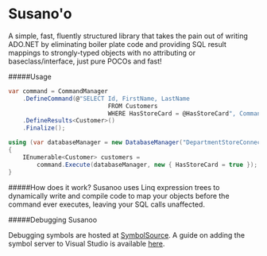 Susano'o
====
A simple, fast, fluently structured library that takes the pain out of writing ADO.NET by eliminating boiler plate code and providing SQL result mappings to strongly-typed objects with no attributing or baseclass/interface, just pure POCOs and fast! 

#####Usage
```csharp
var command = CommandManager
    .DefineCommand(@"SELECT Id, FirstName, LastName 
                            FROM Customers
                            WHERE HasStoreCard = @HasStoreCard", CommandType.Text)
    .DefineResults<Customer>()
    .Finalize();

using (var databaseManager = new DatabaseManager("DepartmentStoreConnectionString"))
{
    IEnumerable<Customer> customers =
        command.Execute(databaseManager, new { HasStoreCard = true });
}
```

#####How does it work?
Susanoo uses Linq expression trees to dynamically write and compile code to map your objects before the command ever executes, leaving your SQL calls unaffected.

#####Debugging Susanoo

Debugging symbols are hosted at [SymbolSource](http://www.symbolsource.org/MyGet/Metadata/susanoo/Project/Susanoo.Core).
A guide on adding the symbol server to Visual Studio is available [here](http://www.symbolsource.org/Public/Wiki/Using).
